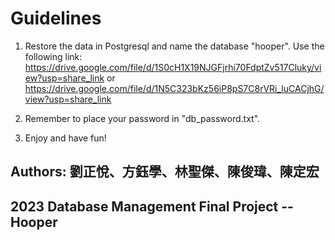 # Guidelines

1. Restore the data in Postgresql and name the database "hooper". Use the following link:
https://drive.google.com/file/d/1S0cH1X19NJGFjrhi70FdptZv517Cluky/view?usp=share_link or https://drive.google.com/file/d/1N5C323bKz56iP8pS7C8rVRi_luCACjhG/view?usp=share_link


2. Remember to place your password in "db_password.txt".

3. Enjoy and have fun!

## Authors: 劉正悅、方鈺學、林聖傑、陳俊瑋、陳定宏
## 2023 Database Management Final Project -- Hooper


